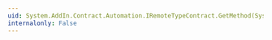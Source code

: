 ```yaml
---
uid: System.AddIn.Contract.Automation.IRemoteTypeContract.GetMethod(System.String,System.Reflection.BindingFlags,System.AddIn.Contract.Collections.IArrayContract{System.AddIn.Contract.Automation.IRemoteTypeContract})
internalonly: False
---
```

